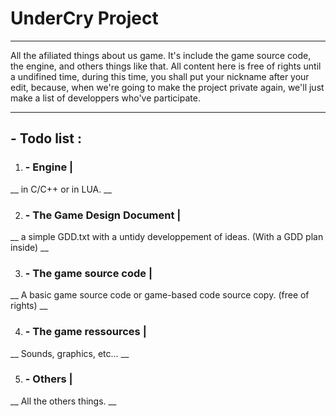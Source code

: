 # **UnderCry Project**

***
All the afiliated things about us game. It's include the game source code, the engine, and others things like that.
All content here is free of rights until a undifined time, during this time, you shall put your nickname after your edit, because, when we're going to make the project private again, we'll just make a list of developpers who've participate.
***

## - **Todo list :**

1. ### - **Engine |**
__ in C/C++ or in LUA. __

2. ### - **The Game Design Document |**
__ a simple GDD.txt with a untidy developpement of ideas. (With a GDD plan inside) __

3. ### - **The game source code |**
__ A basic game source code or game-based code source copy. (free of rights) __

4. ### - **The game ressources |**
__ Sounds, graphics, etc... __

5. ### - **Others |**
__ All the others things. __
